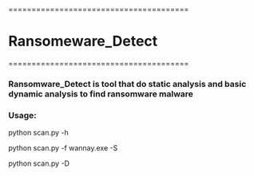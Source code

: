 =======================================
# Ransomeware_Detect
=======================================

### Ransomware_Detect is tool that do static analysis and basic dynamic analysis to find ransomware malware


### Usage:
python scan.py -h

python scan.py -f wannay.exe -S

python scan.py -D


